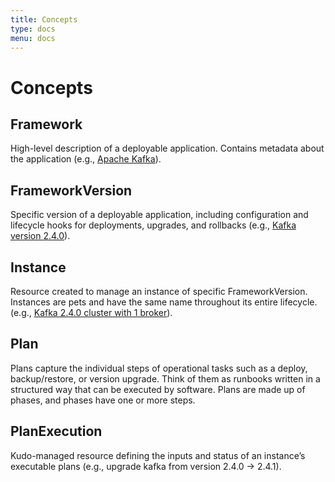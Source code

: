```yaml
---
title: Concepts
type: docs
menu: docs
---
```


# Concepts

## Framework

High-level description of a deployable application. Contains metadata about the application (e.g., [Apache Kafka](https://github.com/kudobuilder/kudo/blob/master/config/samples/kafka-framework.yaml)).

## FrameworkVersion

Specific version of a deployable application, including configuration and lifecycle hooks for deployments, upgrades, and rollbacks (e.g., [Kafka version 2.4.0](https://github.com/kudobuilder/kudo/blob/master/config/samples/kafka-frameworkversion.yaml)).

## Instance

Resource created to manage an instance of specific FrameworkVersion. Instances are pets and have the same name throughout its entire lifecycle. (e.g., [Kafka 2.4.0 cluster with 1 broker](https://github.com/kudobuilder/kudo/blob/master/config/samples/kafka-instance.yaml)).

## Plan

Plans capture the individual steps of operational tasks such as a deploy, backup/restore, or version upgrade. Think of them as runbooks written in a structured way that can be executed by software. Plans are made up of phases, and phases have one or more steps.

## PlanExecution

Kudo-managed resource defining the inputs and status of an instance’s executable plans (e.g., upgrade kafka from version 2.4.0 -> 2.4.1).